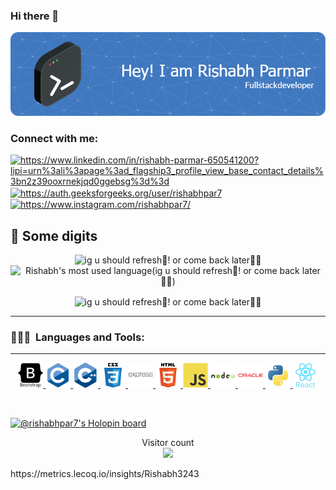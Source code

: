### Hi there 👋

![Header](github-header-image.png)

<!--
**Rishabh3243/Rishabh3243** is a ✨ _special_ ✨ repository because its `README.md` (this file) appears on your GitHub profile.

Here are some ideas to get you started:

- 🔭 I’m currently working on ...
- 🌱 I’m currently learning ...
- 👯 I’m looking to collaborate on ...
- 🤔 I’m looking for help with ...
- 💬 Ask me about ...
- 📫 How to reach me: ...
- 😄 Pronouns: ...
- ⚡ Fun fact: ...
-->
<h3 align="left">Connect with me:</h3>
<p align="left">

<a href="https://linkedin.com/in/https://www.linkedin.com/in/rishabh-parmar-650541200?lipi=urn%3ali%3apage%3ad_flagship3_profile_view_base_contact_details%3bn2z39ooxrnekjqd0ggebsg%3d%3d" target="_blank">
<img align="center" src="https://raw.githubusercontent.com/rahuldkjain/github-profile-readme-generator/master/src/images/icons/Social/linked-in-alt.svg" alt="https://www.linkedin.com/in/rishabh-parmar-650541200?lipi=urn%3ali%3apage%3ad_flagship3_profile_view_base_contact_details%3bn2z39ooxrnekjqd0ggebsg%3d%3d" height="30" width="40" /></a>
<a href="https://auth.geeksforgeeks.org/user/https://auth.geeksforgeeks.org/user/rishabhpar7" target="_blank"><img align="center" src="https://raw.githubusercontent.com/rahuldkjain/github-profile-readme-generator/master/src/images/icons/Social/geeks-for-geeks.svg" alt="https://auth.geeksforgeeks.org/user/rishabhpar7" height="30" width="40" /></a>
<a href="https://www.instagram.com/rishabhpar7/" target="_blank"><img align="center" src="https://raw.githubusercontent.com/rahuldkjain/github-profile-readme-generator/master/src/images/icons/Social/instagram.svg" alt="https://www.instagram.com/rishabhpar7/" height="30" width="40" /></a>
</p>
<!--
## 🛠 &nbsp;Tech Stack
<br>
Languages : 
![C](https://img.shields.io/badge/-C-05122A?style=flat&logo=C&logoColor=A8B9CC)&nbsp;
![C++](https://img.shields.io/badge/-C++-05122A?style=flat&logo=C%2B%2B&logoColor=00599C)&nbsp;
![HTML](https://img.shields.io/badge/-HTML-05122A?style=flat&logo=HTML5)&nbsp;
        ![CSS](https://img.shields.io/badge/-CSS-05122A?style=flat&logo=CSS3&logoColor=1572B6)&nbsp;
        ![JavaScript](https://img.shields.io/badge/-JavaScript-05122A?style=flat&logo=javascript)&nbsp;
<br/>
Libraries and frameworks : 
      ![React JS](https://img.shields.io/badge/-ReactJs-05122A?style=flat&logo=react)&nbsp;
<br/>      
Databases : 
      ![Firebase](https://img.shields.io/badge/-Firebase-05122A?style=flat&logo=firebase&logoColor=%1360DAFB)&nbsp;
      ![SQL](https://img.shields.io/badge/-SQL-05122A?style=flat&logo=oraclesql&logoColor=%2361DAFB)&nbsp;
      ![MySQL](https://img.shields.io/badge/-MySQL-05122A?style=flat&logo=mysql&logoColor=%2361DAFB)&nbsp;
<br/>
Tools : 
      ![Git](https://img.shields.io/badge/-Git-05122A?style=flat&logo=git)&nbsp;
      ![GitHub](https://img.shields.io/badge/-GitHub-05122A?style=flat&logo=github)&nbsp;
      ![Visual Studio Code](https://img.shields.io/badge/-Visual%20Studio%20Code-05122A?style=flat&logo=visual-studio-code&logoColor=007ACC)&nbsp;
      ![CodePen](https://img.shields.io/badge/Codepen-05122A?style=flat&logo=codepen&logoColor=white)&nbsp;
<br/>
Designing : 
      ![Canva](https://img.shields.io/badge/Canva-05122A?style=flat&logo=Canva&logoColor=%2300C4CC)&nbsp;
      ![Figma](https://img.shields.io/badge/figma-05122A?style=flat&logo=figma&logoColor=%23F24E1E)&nbsp;
 -->     
      
<!--![Rishabh's GitHub stats](https://github-readme-stats.vercel.app/api?username=Rishabh3243&show_icons=true&theme=radical)

[![Top Langs](https://github-readme-stats.vercel.app/api/top-langs/?username=Rishabh3243&layout=compact)](https://github.com/anuraghazra/github-readme-stats)

<p><img align="center" src="https://github-readme-streak-stats.herokuapp.com/?user=rishabh3243&" alt="rishabh3243" /></p>-->


## 🔢 Some digits

<center>
<p aligne="center">
        <img src="https://github-readme-stats.vercel.app/api?username=Rishabh3243&show_icons=true&theme=radical" alt="ig u should refresh🧐! or come back later🐱‍💻" />
<img alt="Rishabh's most used language(ig u should refresh🧐! or come back later🐱‍💻)" src="https://github-readme-stats.vercel.app/api/top-langs/?username=Rishabh3243&langs_count=8&count_private=true&layout=compact&theme=tokyonight&hide_border=true" height="200px" width="340px"/></a>

</center>
<center>
<img align="center" height="200px" width="410px" src="https://github-readme-streak-stats.herokuapp.com/?user=Rishabh3243&theme=tokyonight" alt="ig u should refresh🧐! or come back later🐱‍💻" />
        </p>
</center>
<hr>




### 👨🏻‍💻 &nbsp;Languages and Tools:
---

<p align="center"> 
  <a href="https://getbootstrap.com" target="_blank" rel="noreferrer"> <img src="https://raw.githubusercontent.com/devicons/devicon/master/icons/bootstrap/bootstrap-plain-wordmark.svg" alt="bootstrap" width="40" height="40"/> </a> 
  <a href="https://www.cprogramming.com/" target="_blank" rel="noreferrer"> <img src="https://raw.githubusercontent.com/devicons/devicon/master/icons/c/c-original.svg" alt="c" width="40" height="40"/> </a> 
  <a href="https://www.w3schools.com/cpp/" target="_blank" rel="noreferrer"> <img src="https://raw.githubusercontent.com/devicons/devicon/master/icons/cplusplus/cplusplus-original.svg" alt="cplusplus" width="40" height="40"/> </a> 
  <a href="https://www.w3schools.com/css/" target="_blank" rel="noreferrer"> <img src="https://raw.githubusercontent.com/devicons/devicon/master/icons/css3/css3-original-wordmark.svg" alt="css3" width="40" height="40"/> </a> 
  <a href="https://expressjs.com" target="_blank" rel="noreferrer"> <img src="https://raw.githubusercontent.com/devicons/devicon/master/icons/express/express-original-wordmark.svg" alt="express" width="40" height="40"/> </a> 
  <a href="https://www.w3.org/html/" target="_blank" rel="noreferrer"> <img src="https://raw.githubusercontent.com/devicons/devicon/master/icons/html5/html5-original-wordmark.svg" alt="html5" width="40" height="40"/> </a> 
  <a href="https://developer.mozilla.org/en-US/docs/Web/JavaScript" target="_blank" rel="noreferrer"> <img src="https://raw.githubusercontent.com/devicons/devicon/master/icons/javascript/javascript-original.svg" alt="javascript" width="40" height="40"/> </a> 
  <!--<a href="https://www.mongodb.com/" target="_blank" rel="noreferrer"> <img src="https://raw.githubusercontent.com/devicons/devicon/master/icons/mongodb/mongodb-original-wordmark.svg" alt="mongodb" width="40" height="40"/> </a> 
 --> <a href="https://nodejs.org" target="_blank" rel="noreferrer"> <img src="https://raw.githubusercontent.com/devicons/devicon/master/icons/nodejs/nodejs-original-wordmark.svg" alt="nodejs" width="40" height="40"/> </a> 
  <a href="https://www.oracle.com/" target="_blank" rel="noreferrer"> <img src="https://raw.githubusercontent.com/devicons/devicon/master/icons/oracle/oracle-original.svg" alt="oracle" width="40" height="40"/> </a> 
 <a href="https://www.python.org" target="_blank" rel="noreferrer"> <img src="https://raw.githubusercontent.com/devicons/devicon/master/icons/python/python-original.svg" alt="python" width="40" height="40"/> </a> 
  <a href="https://reactjs.org/" target="_blank" rel="noreferrer"> <img src="https://raw.githubusercontent.com/devicons/devicon/master/icons/react/react-original-wordmark.svg" alt="react" width="40" height="40"/> </a> </p>



<br />



[![@rishabhpar7's Holopin board](https://holopin.me/rishabhpar7)](https://holopin.io/@rishabhpar7)



<p align="center"> 
  Visitor count<br>
  <img src="https://profile-counter.glitch.me/Rishabh3243/count.svg" />
</p>




<p>
        https://metrics.lecoq.io/insights/Rishabh3243
 </p>
